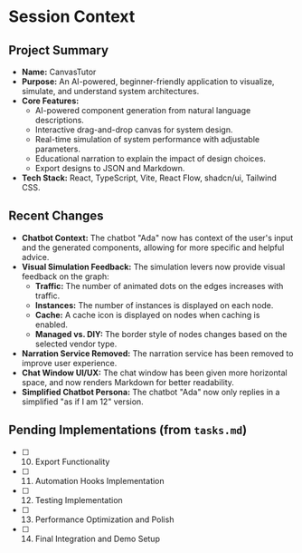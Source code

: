 # Session Context

## Project Summary

*   **Name:** CanvasTutor
*   **Purpose:** An AI-powered, beginner-friendly application to visualize, simulate, and understand system architectures.
*   **Core Features:**
    *   AI-powered component generation from natural language descriptions.
    *   Interactive drag-and-drop canvas for system design.
    *   Real-time simulation of system performance with adjustable parameters.
    *   Educational narration to explain the impact of design choices.
    *   Export designs to JSON and Markdown.
*   **Tech Stack:** React, TypeScript, Vite, React Flow, shadcn/ui, Tailwind CSS.

## Recent Changes

*   **Chatbot Context:** The chatbot "Ada" now has context of the user's input and the generated components, allowing for more specific and helpful advice.
*   **Visual Simulation Feedback:** The simulation levers now provide visual feedback on the graph:
    *   **Traffic:** The number of animated dots on the edges increases with traffic.
    *   **Instances:** The number of instances is displayed on each node.
    *   **Cache:** A cache icon is displayed on nodes when caching is enabled.
    *   **Managed vs. DIY:** The border style of nodes changes based on the selected vendor type.
*   **Narration Service Removed:** The narration service has been removed to improve user experience.
*   **Chat Window UI/UX:** The chat window has been given more horizontal space, and now renders Markdown for better readability.
*   **Simplified Chatbot Persona:** The chatbot "Ada" now only replies in a simplified "as if I am 12" version.

## Pending Implementations (from `tasks.md`)

*   [ ] 10. Export Functionality
*   [ ] 11. Automation Hooks Implementation
*   [ ] 12. Testing Implementation
*   [ ] 13. Performance Optimization and Polish
*   [ ] 14. Final Integration and Demo Setup
